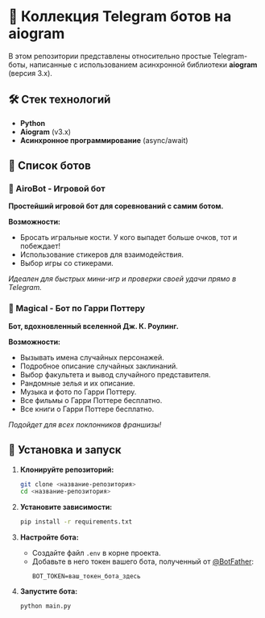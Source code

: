 # 🤖 Коллекция Telegram ботов на aiogram

В этом репозитории представлены относительно простые Telegram-боты, написанные с использованием асинхронной библиотеки **aiogram** (версия 3.x).

## 🛠 Стек технологий
- **Python**
- **Aiogram** (v3.x)
- **Асинхронное программирование** (async/await)

## 📂 Список ботов

### 🎲 AiroBot - Игровой бот

**Простейший игровой бот для соревнований с самим ботом.**

**Возможности:**
- Бросать игральные кости. У кого выпадет больше очков, тот и побеждает!
- Использование стикеров для взаимодействия.
- Выбор игры со стикерами.

*Идеален для быстрых мини-игр и проверки своей удачи прямо в Telegram.*


### 🧙 Magical - Бот по Гарри Поттеру

**Бот, вдохновленный вселенной Дж. К. Роулинг.**

**Возможности:**
- Вызывать имена случайных персонажей.
- Подробное описание случайных заклинаний.
- Выбор факультета и вывод случайного представителя.
- Рандомные зелья и их описание.
- Музыка и фото по Гарри Поттеру.
- Все фильмы о Гарри Поттере бесплатно.
- Все книги о Гарри Поттере бесплатно.

*Подойдет для всех поклонников франшизы!*


## 🚀 Установка и запуск

1.  **Клонируйте репозиторий:**
    ```bash
    git clone <название-репозитория>
    cd <название-репозитория>
    ```

2.  **Установите зависимости:**
    ```bash
    pip install -r requirements.txt
    ```

3.  **Настройте бота:**
    - Создайте файл `.env` в корне проекта.
    - Добавьте в него токен вашего бота, полученный от [@BotFather](https://t.me/BotFather):
      ```env
      BOT_TOKEN=ваш_токен_бота_здесь
      ```

4.  **Запустите бота:**
    ```bash
    python main.py
    ```
